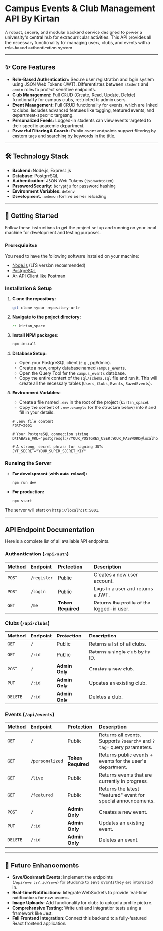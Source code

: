 # Campus Events & Club Management API By Kirtan 

A robust, secure, and modular backend service designed to power a university's central hub for extracurricular activities. This API provides all the necessary functionality for managing users, clubs, and events with a role-based authentication system.

---

## ✨ Core Features

* **Role-Based Authentication:** Secure user registration and login system using JSON Web Tokens (JWT). Differentiates between `student` and `admin` roles to protect sensitive endpoints.
* **Club Management:** Full CRUD (Create, Read, Update, Delete) functionality for campus clubs, restricted to admin users.
* **Event Management:** Full CRUD functionality for events, which are linked to clubs. Includes advanced features like tagging, featured events, and department-specific targeting.
* **Personalized Feeds:** Logged-in students can view events targeted to their specific academic department.
* **Powerful Filtering & Search:** Public event endpoints support filtering by custom tags and searching by keywords in the title.

---

## 🛠️ Technology Stack

* **Backend:** Node.js, Express.js
* **Database:** PostgreSQL
* **Authentication:** JSON Web Tokens (`jsonwebtoken`)
* **Password Security:** `bcryptjs` for password hashing
* **Environment Variables:** `dotenv`
* **Development:** `nodemon` for live server reloading

---

## 🚀 Getting Started

Follow these instructions to get the project set up and running on your local machine for development and testing purposes.

### Prerequisites

You need to have the following software installed on your machine:
* [Node.js](https://nodejs.org/) (LTS version recommended)
* [PostgreSQL](https://www.postgresql.org/download/)
* An API Client like [Postman](https://www.postman.com/downloads/)

### Installation & Setup

1.  **Clone the repository:**
    ```bash
    git clone <your-repository-url>
    ```

2.  **Navigate to the project directory:**
    ```bash
    cd kirtan_space
    ```

3.  **Install NPM packages:**
    ```bash
    npm install
    ```

4.  **Database Setup:**
    * Open your PostgreSQL client (e.g., pgAdmin).
    * Create a new, empty database named `campus_events`.
    * Open the Query Tool for the `campus_events` database.
    * Copy the entire content of the `sql/schema.sql` file and run it. This will create all the necessary tables (`Users`, `Clubs`, `Events`, `SavedEvents`).

5.  **Environment Variables:**
    * Create a file named `.env` in the root of the project (`kirtan_space`).
    * Copy the content of `.env.example` (or the structure below) into it and fill in your details.

    ```
    # .env file content
    PORT=5001

    # Your PostgreSQL connection string
    DATABASE_URL="postgresql://YOUR_POSTGRES_USER:YOUR_PASSWORD@localhost:5432/campus_events"

    # A strong, secret phrase for signing JWTs
    JWT_SECRET="YOUR_SUPER_SECRET_KEY"
    ```

### Running the Server

* **For development (with auto-reload):**
    ```bash
    npm run dev
    ```

* **For production:**
    ```bash
    npm start
    ```
The server will start on `http://localhost:5001`.

---

##  API Endpoint Documentation

Here is a complete list of all available API endpoints.

### Authentication (`/api/auth`)

| Method | Endpoint | Protection | Description |
| :--- | :--- | :--- | :--- |
| `POST` | `/register`| Public | Creates a new user account. |
| `POST` | `/login` | Public | Logs in a user and returns a JWT. |
| `GET` | `/me` | **Token Required** | Returns the profile of the logged-in user. |

### Clubs (`/api/clubs`)

| Method | Endpoint | Protection | Description |
| :--- | :--- | :--- | :--- |
| `GET` | `/` | Public | Returns a list of all clubs. |
| `GET` | `/:id` | Public | Returns a single club by its ID. |
| `POST` | `/` | **Admin Only** | Creates a new club. |
| `PUT` | `/:id` | **Admin Only** | Updates an existing club. |
| `DELETE` | `/:id` | **Admin Only** | Deletes a club. |

### Events (`/api/events`)

| Method | Endpoint | Protection | Description |
| :--- | :--- | :--- | :--- |
| `GET` | `/` | Public | Returns all events. Supports `?search=` and `?tag=` query parameters. |
| `GET` | `/personalized`| **Token Required** | Returns public events + events for the user's department. |
| `GET` | `/live` | Public | Returns events that are currently in progress. |
| `GET` | `/featured` | Public | Returns the latest "featured" event for special announcements. |
| `POST` | `/` | **Admin Only** | Creates a new event. |
| `PUT` | `/:id` | **Admin Only** | Updates an existing event. |
| `DELETE` | `/:id` | **Admin Only** | Deletes an event. |

---

## 🔮 Future Enhancements

* **Save/Bookmark Events:** Implement the endpoints (`/api/events/:id/save`) for students to save events they are interested in.
* **Real-time Notifications:** Integrate WebSockets to provide real-time notifications for new events.
* **Image Uploads:** Add functionality for clubs to upload a profile picture.
* **Comprehensive Testing:** Write unit and integration tests using a framework like Jest.
* **Full Frontend Integration:** Connect this backend to a fully-featured React frontend application.